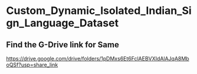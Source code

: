 # Custom_Dynamic_Isolated_Indian_Sign_Language_Dataset
## Find the G-Drive link for Same

https://drive.google.com/drive/folders/1pDMxs6Et6FclAEBVXIdAlAJqA8MboQSf?usp=share_link




